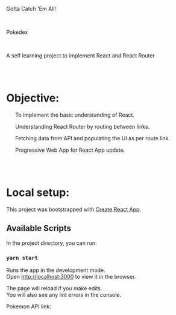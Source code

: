 

Gotta Catch 'Em All!
<br>

</br>

Pokedex
<br>

</br>

A self learning project to implement React and React Router

<br>

</br>

<p>
  <h1> Objective:</h1>
 </p>


<ul> To implement the basic understanding of React.</ul>
<ul> Understanding React Router by routing between links.</ul>
<ul> Fetching data from API and populating the UI as per route link.</ul>
<ul> Progressive Web App for React App update.</ul>

<br>

</br>

<p>
  <h1> Local setup:</h1>
 </p>



This project was bootstrapped with [Create React App](https://github.com/facebook/create-react-app).

## Available Scripts

In the project directory, you can run:

### `yarn start`

Runs the app in the development mode.<br />
Open [http://localhost:3000](http://localhost:3000) to view it in the browser.

The page will reload if you make edits.<br />
You will also see any lint errors in the console.


Pokemon API link:
